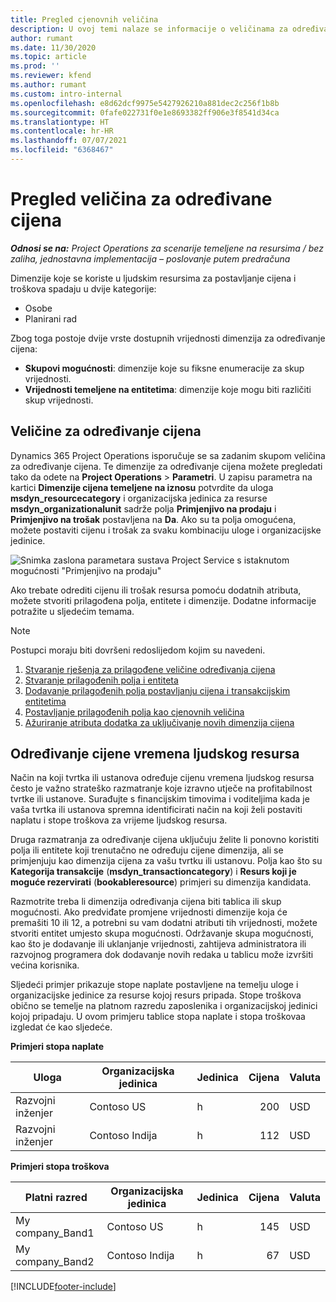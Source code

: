 ```yaml
---
title: Pregled cjenovnih veličina
description: U ovoj temi nalaze se informacije o veličinama za određivanje cijena u aplikaciji Dynamics 365 Project Operations.
author: rumant
ms.date: 11/30/2020
ms.topic: article
ms.prod: ''
ms.reviewer: kfend
ms.author: rumant
ms.custom: intro-internal
ms.openlocfilehash: e8d62dcf9975e5427926210a881dec2c256f1b8b
ms.sourcegitcommit: 0fafe022731f0e1e8693382ff906e3f8541d34ca
ms.translationtype: HT
ms.contentlocale: hr-HR
ms.lasthandoff: 07/07/2021
ms.locfileid: "6368467"
---
```

# <a name="pricing-dimensions-overview"></a>Pregled veličina za određivane cijena

_**Odnosi se na:** Project Operations za scenarije temeljene na resursima / bez zaliha, jednostavna implementacija – poslovanje putem predračuna_

Dimenzije koje se koriste u ljudskim resursima za postavljanje cijena i troškova spadaju u dvije kategorije:

- Osobe
- Planirani rad

Zbog toga postoje dvije vrste dostupnih vrijednosti dimenzija za određivanje cijena:

- **Skupovi mogućnosti**: dimenzije koje su fiksne enumeracije za skup vrijednosti.
- **Vrijednosti temeljene na entitetima**: dimenzije koje mogu biti različiti skup vrijednosti.

## <a name="pricing-dimensions"></a>Veličine za određivanje cijena

Dynamics 365 Project Operations isporučuje se sa zadanim skupom veličina za određivanje cijena. Te dimenzije za određivanje cijena možete pregledati tako da odete na **Project Operations** > **Parametri**. U zapisu parametra na kartici **Dimenzije cijena temeljene na iznosu** potvrdite da uloga **msdyn_resourcecategory** i organizacijska jedinica za resurse **msdyn_organizationalunit** sadrže polja **Primjenjivo na prodaju** i **Primjenjivo na trošak** postavljena na **Da**. Ako su ta polja omogućena, možete postaviti cijenu i trošak za svaku kombinaciju uloge i organizacijske jedinice.

![Snimka zaslona parametara sustava Project Service s istaknutom mogućnosti "Primjenjivo na prodaju"](media/PS-OOB-parameters.png)

Ako trebate odrediti cijenu ili trošak resursa pomoću dodatnih atributa, možete stvoriti prilagođena polja, entitete i dimenzije. Dodatne informacije potražite u sljedećim temama. 
  
  > [!NOTE]
  > Postupci moraju biti dovršeni redoslijedom kojim su navedeni.

1. [Stvaranje rješenja za prilagođene veličine određivanja cijena](../sales/create-solution-custompd.md)
2. [Stvaranje prilagođenih polja i entiteta](create-custom-fields-entities-pricing-dimensions.md)
3. [Dodavanje prilagođenih polja postavljanju cijena i transakcijskim entitetima](add-custom-fields-price-setup-transactional-entities.md)
4. [Postavljanje prilagođenih polja kao cjenovnih veličina](set-up-custom-fields-pricing-dimensions.md)
5. [Ažuriranje atributa dodatka za uključivanje novih dimenzija cijena](update-plugin-attributes-pd.md)


## <a name="pricing-human-resource-time"></a>Određivanje cijene vremena ljudskog resursa
Način na koji tvrtka ili ustanova određuje cijenu vremena ljudskog resursa često je važno strateško razmatranje koje izravno utječe na profitabilnost tvrtke ili ustanove. Surađujte s financijskim timovima i voditeljima kada je vaša tvrtka ili ustanova spremna identificirati način na koji želi postaviti naplatu i stope troškova za vrijeme ljudskog resursa.

Druga razmatranja za određivanje cijena uključuju želite li ponovno koristiti polja ili entitete koji trenutačno ne određuju cijene dimenzija, ali se primjenjuju kao dimenzija cijena za vašu tvrtku ili ustanovu. Polja kao što su **Kategorija transakcije** (**msdyn_transactioncategory**) i **Resurs koji je moguće rezervirati** (**bookableresource**) primjeri su dimenzija kandidata. 

Razmotrite treba li dimenzija određivanja cijena biti tablica ili skup mogućnosti. Ako predviđate promjene vrijednosti dimenzije koja će premašiti 10 ili 12, a potrebni su vam dodatni atributi tih vrijednosti, možete stvoriti entitet umjesto skupa mogućnosti. Održavanje skupa mogućnosti, kao što je dodavanje ili uklanjanje vrijednosti, zahtijeva administratora ili razvojnog programera dok dodavanje novih redaka u tablicu može izvršiti većina korisnika.

Sljedeći primjer prikazuje stope naplate postavljene na temelju uloge i organizacijske jedinice za resurse kojoj resurs pripada. Stope troškova obično se temelje na platnom razredu zaposlenika i organizacijskoj jedinici kojoj pripadaju. U ovom primjeru tablice stopa naplate i stopa troškovaa izgledat će kao sljedeće.

**Primjeri stopa naplate**

| Uloga        | Organizacijska jedinica    |Jedinica      |Cijena      |Valuta  |
| ------------|-------------|----------|----------:|----------|
| Razvojni inženjer   | Contoso US  |h | 200|USD     |
| Razvojni inženjer   | Contoso Indija |h|   112|USD     |


**Primjeri stopa troškova**

| Platni razred     | Organizacijska jedinica    |Jedinica      |Cijena      |Valuta  |
| ----------------|-------------|----------|----------:|----------|
| My company_Band1 | Contoso US  |h | 145|USD     |
| My company_Band2 | Contoso Indija |h|   67|USD     |


[!INCLUDE[footer-include](../includes/footer-banner.md)]